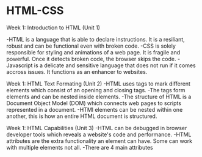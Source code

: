 # HTML-CSS
Week 1: Introduction to HTML (Unit 1)

-HTML is a language that is able to declare instructions. It is a resiliant, robust and can be functional even with broken code.
-CSS is solely responsible for styling and animations of a web page. It is fragile and powerful. Once it detects broken code, the browser skips the code.
-Javascript is a delicate and sensitive language that does not run if it comes accross issues. It functions as an enhancer to websites.


Week 1: HTML Text Formating (Unit 2)
-HTML uses tags to mark different elements which consist of an opening and closing tags.
-The tags form elements and can be nested inside elements.
-The structure of HTML is a Document Object Model (DOM) which connects web pages to scripts represented in a document.
-HTMl elements can be nested within one another, this is how an entire HTML document is structured.

Week 1: HTML Capabilities (Unit 3)
-HTML can be debugged in browser developer tools which reveals a website's code and performance.
-HTML attributes are the extra functionality an element can have. Some can work with multiple elements not all.
-There are 4 main attributes

